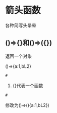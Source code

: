 # 箭头函数

各种简写头晕晕

## ()=>{}和()=>({})

返回一个对象

()=>{a:1,bL2}

`#`

1. {}代表一个函数

`#`

修改为()=>(){a:1,bL2})